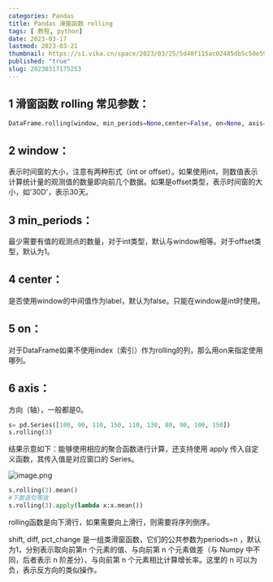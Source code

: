 ```yaml
---
categories: Pandas
title: Pandas 滑窗函数 rolling
tags: [ 教程, python]
date: 2023-03-17
lastmod: 2023-03-21
thumbnail: https://s1.vika.cn/space/2023/03/25/5d40f115ac02485db5c50e59aca0e40d?attname=fall-7863868_960_720.webp
published: "true"
slug: 20230317175253
---
```



## 1 滑窗函数 rolling 常见参数：

```python
DataFrame.rolling(window, min_periods=None,center=False, on=None, axis=0)
```

## 2 window：

表示时间窗的大小，注意有两种形式（int or offset）。如果使用int，则数值表示计算统计量的观测值的数量即向前几个数据。如果是offset类型，表示时间窗的大小，如'30D'，表示30天。

## 3 min_periods：

最少需要有值的观测点的数量，对于int类型，默认与window相等。对于offset类型，默认为1。

## 4 center：

是否使用window的中间值作为label，默认为false。只能在window是int时使用。

## 5 on：

对于DataFrame如果不使用index（索引）作为rolling的列，那么用on来指定使用哪列。

## 6 axis：

方向（轴），一般都是0。

```python
s= pd.Series([100, 90, 110, 150, 110, 130, 80, 90, 100, 150])
s.rolling(3)
```

结果示意如下：能够使用相应的聚合函数进行计算，还支持使用 apply 传入自定义函数，其传入值是对应窗口的 Series。

![image.png](https://s1.vika.cn/space/2023/03/17/f841caee0afd4a10bfe18be5a80b4ee4)


```python
s.rolling(3).mean()
#下面语句等效
s.rolling(3).apply(lambda x:x.mean())
```

rolling函数是向下滑行，如果需要向上滑行，则需要将序列倒序。

shift, diff, pct_change 是一组类滑窗函数，它们的公共参数为periods=n ，默认为1，分别表示取向前第n 个元素的值、与向前第 n 个元素做差（与 Numpy 中不同，后者表示 n 阶差分）、与向前第 n 个元素相比计算增长率。这里的 n 可以为负，表示反方向的类似操作。
